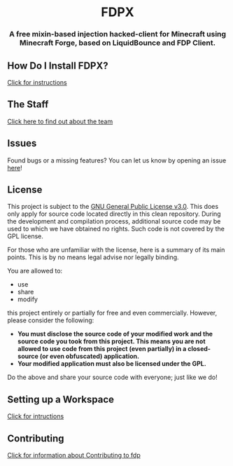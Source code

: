 <div align="center">
<h1>FDPX</h1>
<h3>A free mixin-based injection hacked-client for Minecraft using Minecraft Forge, based on LiquidBounce and FDP Client.</h3>
</div>

## How Do I Install FDPX?
[Click for instructions](docs/INSTALLING.md)

## The Staff
[Click here to find out about the team](docs/TEAM.md)

## Issues
Found bugs or a missing features? You can let us know by opening an issue [here](https://github.com/zkayns/fdpx/issues)!

## License
This project is subject to the [GNU General Public License v3.0](LICENSE). This does only apply for source code located directly in this clean repository. During the development and compilation process, additional source code may be used to which we have obtained no rights. Such code is not covered by the GPL license.

For those who are unfamiliar with the license, here is a summary of its main points. This is by no means legal advise nor legally binding.

You are allowed to:
- use
- share
- modify

this project entirely or partially for free and even commercially. However, please consider the following:

- **You must disclose the source code of your modified work and the source code you took from this project. This means you are not allowed to use code from this project (even partially) in a closed-source (or even obfuscated) application.**
- **Your modified application must also be licensed under the GPL.**

Do the above and share your source code with everyone; just like we do!

## Setting up a Workspace
[Click for intructions](docs/WORKSPACE.md)

## Contributing
[Click for information about Contributing to fdp](docs/NOTECONTRUBTIONS.md)
